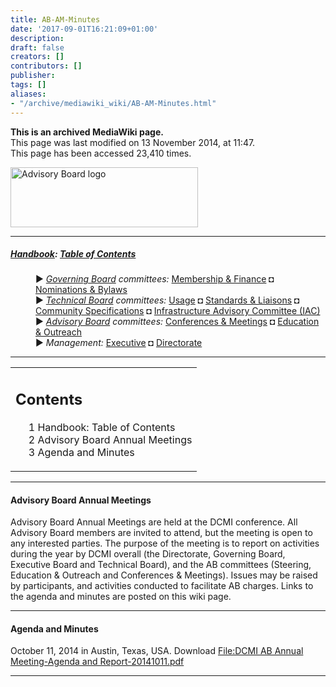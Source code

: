 ```yaml
---
title: AB-AM-Minutes
date: '2017-09-01T16:21:09+01:00'
description: 
draft: false
creators: []
contributors: []
publisher: 
tags: []
aliases:
- "/archive/mediawiki_wiki/AB-AM-Minutes.html"
---
```


 **This is an archived MediaWiki page.**  
This page was last modified on 13 November 2014, at 11:47.  
This page has been accessed 23,410 times.

[<img alt="Advisory Board logo" src="/archive/mediawiki_wiki/images/AB_logo.png" width="300" height="96">](/archive/mediawiki_wiki/images/AB_logo.png "Advisory Board logo")

* * *

##### [Handbook](/archive/mediawiki_wiki/DCMI_Handbook "DCMI Handbook"): [Table of Contents](/archive/mediawiki_wiki/DCMI_Handbook/ "DCMI Handbook") 
<dl>
<dd> ► <i><a href="/archive/mediawiki_wiki/DCMI_Governing_Board" title="DCMI Governing Board">Governing Board</a> committees:</i> <a href="/archive/mediawiki_wiki/DCMI_Governing_Board/finance" title="DCMI Governing Board/finance">Membership &amp; Finance</a> ◘ <a href="/archive/mediawiki_wiki/DCMI_Governing_Board/nominations" title="DCMI Governing Board/nominations">Nominations &amp; Bylaws</a> 
</dd>
<dd> ► <i><a href="/archive/mediawiki_wiki/DCMI_Technical_Board" title="DCMI Technical Board">Technical Board</a> committees:</i> <a href="/archive/mediawiki_wiki/DCMI_Technical_Board/usage" title="DCMI Technical Board/usage">Usage</a> ◘ <a href="/archive/mediawiki_wiki/DCMI_Technical_Board/standards" title="DCMI Technical Board/standards">Standards &amp; Liaisons</a> ◘ <a href="/archive/mediawiki_wiki/DCMI_Technical_Board/specifications" title="DCMI Technical Board/specifications">Community Specifications</a> ◘ <a href="/archive/mediawiki_wiki/DCMI_Technical_Board/infrastructure" title="DCMI Technical Board/infrastructure">Infrastructure Advisory Committee (IAC)</a>
</dd>
<dd> ► <i><a href="/archive/mediawiki_wiki/DCMI_Advisory_Board" title="DCMI Advisory Board">Advisory Board</a> committees:</i> <a href="/archive/mediawiki_wiki/DCMI_Advisory_Board/meetings" title="DCMI Advisory Board/meetings">Conferences &amp; Meetings</a> ◘ <a href="/archive/mediawiki_wiki/DCMI_Advisory_Board/documentation" title="DCMI Advisory Board/documentation">Education &amp; Outreach</a>
</dd>
<dd> ► <i>Management:</i> <a href="/archive/mediawiki_wiki/Exec_Committee" title="Exec Committee">Executive</a> ◘ <a href="/archive/mediawiki_wiki/Exec_Committee/directorate" title="Exec Committee/directorate">Directorate</a>
</dd>
</dl>

* * *

<table id="toc" class="toc">
  <tr>
    <td>
      <div id="toctitle">
        <h2>Contents</h2>
      </div>
      <ul>
        <li class="toclevel-1"><a href="#Handbook:_Table_of_Contents"><span class="tocnumber">1</span> <span class="toctext">Handbook: Table of Contents</span></a></li>
        <li class="toclevel-1 tocsection-1"><a href="#Advisory_Board_Annual_Meetings"><span class="tocnumber">2</span> <span class="toctext">Advisory Board Annual Meetings</span></a></li>
        <li class="toclevel-1 tocsection-2"><a href="#Agenda_and_Minutes"><span class="tocnumber">3</span> <span class="toctext">Agenda and Minutes</span></a></li>
      </ul>
    </td>
  </tr>
</table>


* * *

#### Advisory Board Annual Meetings 

Advisory Board Annual Meetings are held at the DCMI conference. All Advisory Board members are invited to attend, but the meeting is open to any interested parties. The purpose of the meeting is to report on activities during the year by DCMI overall (the Directorate, Governing Board, Executive Board and Technical Board), and the AB committees (Steering, Education & Outreach and Conferences & Meetings). Issues may be raised by participants, and activities conducted to facilitate AB charges. Links to the agenda and minutes are posted on this wiki page.

* * *

#### Agenda and Minutes 

October 11, 2014 in Austin, Texas, USA. Download [File:DCMI AB Annual Meeting-Agenda and Report-20141011.pdf](/archive/mediawiki_wiki/files/DCMI_AB_Annual_Meeting-Agenda_and_Report-20141011.pdf "File:DCMI AB Annual Meeting-Agenda and Report-20141011.pdf")

* * *

